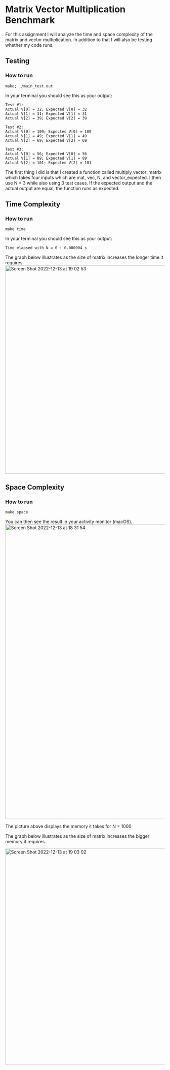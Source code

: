 # Matrix Vector Multiplication Benchmark
For this assignment I will analyze the time and space complexity of the matrix and vector multiplication. In addition to that I will also be testing whether my code runs.

## Testing
### How to run
```
make; ./main_test.out
```
In your terminal you should see this as your output:
```
Test #1:
Actual V[0] = 32; Expected V[0] = 32
Actual V[1] = 31; Expected V[1] = 31
Actual V[2] = 39; Expected V[2] = 39

Test #2:
Actual V[0] = 109; Expected V[0] = 109
Actual V[1] = 49; Expected V[1] = 49
Actual V[2] = 69; Expected V[2] = 69

Test #3:
Actual V[0] = 56; Expected V[0] = 56
Actual V[1] = 89; Expected V[1] = 89
Actual V[2] = 101; Expected V[2] = 101
```
The first thing I did is that I created a function called multiply_vector_matrix which takes four inputs which are mat, vec, N, and vector_expected.
I then use N = 3 while also using 3 test cases. If the expected output and the actual output are equal, the function runs as expected.

## Time Complexity
### How to run
```
make time
```
In your terminal you should see this as your output:
```
Time elapsed with N = 0 : 0.000004 s
```
The graph below illustrates as the size of matrix increases the longer time it requires.
<img width="656" alt="Screen Shot 2022-12-13 at 19 02 53" src="https://user-images.githubusercontent.com/114371692/207312916-95a388d0-3baa-4c77-b31f-6cb273564105.png">


## Space Complexity
### How to run
```
make space
```
You can then see the result in your activity monitor (macOS).
<img width="928" alt="Screen Shot 2022-12-13 at 18 31 54" src="https://user-images.githubusercontent.com/114371692/207307066-e8de819e-aeb7-423b-8097-d5c246b9d36e.png">

The picture above displays the memory it takes for N = 1000

The graph below illustrates as the size of matrix increases the bigger memory it requires.

<img width="681" alt="Screen Shot 2022-12-13 at 19 03 02" src="https://user-images.githubusercontent.com/114371692/207312941-b6b5c53d-25a8-4cf9-bc05-32f094e628a0.png">

